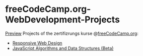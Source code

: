 # freeCodeCamp.org-WebDevelopment-Projects
[Preview](https://belagrf.github.io/freeCodeCamp.org-WebDevelopment-Projects/)
Projects of the zertifizrungs kurse @[freeCodeCamp.org](https://www.freecodecamp.org/learn):
- [Responsive Web Design](https://www.freecodecamp.org/learn/2022/responsive-web-design/)
- [JavaScript Algorithms and Data Structures (Beta)](https://www.freecodecamp.org/learn/javascript-algorithms-and-data-structures-v8/) 
